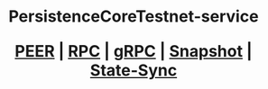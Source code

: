 <h1 align="center"> PersistenceCoreTestnet-service
  
 [PEER](https://github.com/YTWOFUND/PersistenceCore-service/blob/main/PersistenceCoreTestnet/PersistenceCoreTestnet-Peer.md)   |   [RPC]()   |   [gRPC]()    |   [Snapshot]()   |   [State-Sync]()
